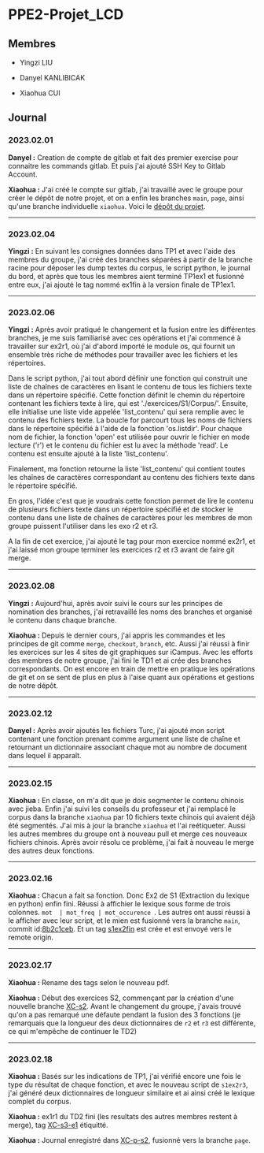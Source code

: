 # PPE2-Projet_LCD



## Membres

- Yingzi LIU

- Danyel KANLIBICAK

- Xiaohua CUI



## Journal

### 2023.02.01

**Danyel :** Creation de compte de gitlab et fait des premier exercise pour connaitre les commands gitlab. Et puis j'ai ajouté SSH Key to Gitlab Account. 


**Xiaohua :** J'ai créé le compte sur gitlab, j'ai travaillé avec le groupe pour créer le dépôt de notre projet, et on a enfin les branches `main`, `page`, ainsi qu'une branche individuelle `xiaohua`. Voici le [dépôt du projet](https://gitlab.com/ppe2023/ppe2_lcd).

---

### 2023.02.04

**Yingzi :** En suivant les consignes données dans TP1 et avec l'aide des membres du groupe, j'ai créé des branches séparées à partir de la branche racine pour déposer les dump textes du corpus, le script python, le journal du bord, et après que tous les membres aient terminé TP1ex1 et fusionné entre eux, j'ai ajouté le tag nommé ex1fin à la version finale de TP1ex1.

---

### 2023.02.06

**Yingzi :** Après avoir pratiqué le changement et la fusion entre les différentes branches, je me suis familiarisé avec ces opérations et j'ai commencé à travailler sur ex2r1, où j'ai d'abord importé le module os, qui fournit un ensemble très riche de méthodes pour travailler avec les fichiers et les répertoires.

Dans le script python, j'ai tout abord définir une fonction qui construit une liste de chaînes de caractères en lisant le contenu de tous les fichiers texte dans un répertoire spécifié. Cette fonction définit le chemin du répertoire contenant les fichiers texte à lire, qui est './exercices/S1/Corpus/'. Ensuite, elle initialise une liste vide appelée 'list_contenu' qui sera remplie avec le contenu des fichiers texte. La boucle for parcourt tous les noms de fichiers dans le répertoire spécifié à l'aide de la fonction 'os.listdir'. Pour chaque nom de fichier, la fonction 'open' est utilisée pour ouvrir le fichier en mode lecture ('r') et le contenu du fichier est lu avec la méthode 'read'. Le contenu est ensuite ajouté à la liste 'list_contenu'.

Finalement, ma fonction retourne la liste 'list_contenu' qui contient toutes les chaînes de caractères correspondant au contenu des fichiers texte dans le répertoire spécifié.

En gros, l'idée c'est que je voudrais cette fonction permet de lire le contenu de plusieurs fichiers texte dans un répertoire spécifié et de stocker le contenu dans une liste de chaînes de caractères pour les membres de mon groupe puissent l'utiliser dans les exo r2 et r3.

A la fin de cet exercice, j'ai ajouté le tag pour mon exercice nommé ex2r1, et j'ai laissé mon groupe terminer les exercices r2 et r3 avant de faire git merge.

---

### 2023.02.08

**Yingzi :** Aujourd'hui, après avoir suivi le cours sur les principes de nomination des branches, j'ai retravaillé les noms des branches et organisé le contenu dans chaque branche.

**Xiaohua :** Depuis le dernier cours, j'ai appris les commandes et les principes de git comme `merge`, `checkout`, `branch`, etc. Aussi j'ai réussi à finir les exercices sur les 4 sites de git graphiques sur iCampus. Avec les efforts des membres de notre groupe, j'ai fini le TD1 et ai crée des branches correspondants. On est encore en train de mettre en pratique les opérations de git et on se sent de plus en plus à l'aise quant aux opérations et gestions de notre dépôt.

---

### 2023.02.12

**Danyel  :** Après avoir ajoutés les fichiers Turc, j'ai ajouté mon script contenant une fonction prenant comme argument une liste de chaîne et retournant un dictionnaire associant chaque mot au nombre de document dans lequel il apparaît.

---

### 2023.02.15

**Xiaohua :** En classe, on m'a dit que je dois segmenter le contenu chinois avec jieba. Enfin j'ai suivi les conseils du professeur et j'ai remplacé le corpus dans la branche `xiaohua` par 10 fichiers texte chinois qui avaient déjà été segmentés. J'ai mis à jour la branche `xiaohua` et l'ai reétiqueter. Aussi les autres membres du groupe ont à nouveau pull et merge ces nouveaux fichiers chinois. Après avoir résolu ce problème, j'ai fait à nouveau le merge des autres deux fonctions.

---

### 2023.02.16

**Xiaohua :** Chacun a fait sa fonction. Donc Ex2 de S1 (Extraction du lexique en python) enfin fini. Réussi à affichier le lexique sous forme de trois colonnes. `mot  | mot_freq | mot_occurence `. Les autres ont aussi réussi à le afficher avec leur script, et le mien est fusionné vers la branche `main`, commit id:[8b2c1ceb](https://gitlab.com/ppe2023/ppe2_lcd/-/commit/8b2c1ceb73fdf6d63f07426bed3e4fa789331911). Et un tag [s1ex2fin](https://gitlab.com/ppe2023/ppe2_lcd/-/tags/s1ex2fin) est crée et est envoyé vers le remote origin.

---

### 2023.02.17

**Xiaohua :** Rename des tags selon le nouveau pdf.

**Xiaohua :** Début des exercices S2, commençant par la création d'une nouvelle branche [XC-s2](https://gitlab.com/ppe2023/ppe2_lcd/-/tree/XC-s2). Avant le changement du groupe, j'avais trouvé qu'on a pas remarqué une défaute pendant la fusion des 3 fonctions (je remarquais que la longueur des deux dictionnaires de `r2` et `r3` est différente, ce qui m'empêche de continuer le TD2)

---

### 2023.02.18

**Xiaohua :** Basés sur les indications de TP1, j'ai vérifié encore une fois le type du résultat de chaque fonction, et avec le nouveau script de `s1ex2r3`, j'ai généré deux dictionnaires de longueur similaire et ai ainsi créé le lexique complet du corpus.

**Xiaohua :** ex1r1 du TD2 fini (les resultats des autres membres restent à merge), tag [XC-s3-e1](https://gitlab.com/ppe2023/ppe2_lcd/-/tags/XC-s3-e1) étiquitté.

**Xiaohua :** Journal enregistré dans [XC-p-s2](https://gitlab.com/ppe2023/ppe2_lcd/-/tree/XC-p-s2), fusionné vers la branche `page`.

